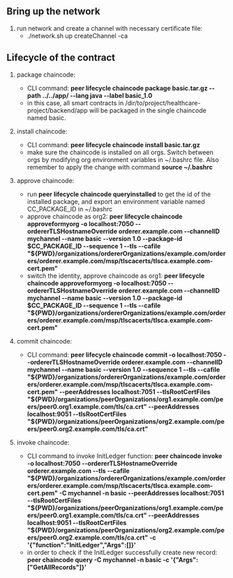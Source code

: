 ## Bring up the network
1. run network and create a channel with necessary certificate file:
    - ./network.sh up createChannel -ca


## Lifecycle of the contract

1. package chaincode:
    - CLI command: **peer lifecycle chaincode package basic.tar.gz --path ../../app/ --lang java --label basic_1.0**
    - in this case, all smart contracts in /dir/to/project/healthcare-project/backend/app will be packaged in the single chaincode named basic.

2. install chaincode:
    - CLI command: **peer lifecycle chaincode install basic.tar.gz**
    - make sure the chaincode is installed on all orgs. Switch between orgs by modifying org environment variables in ~/.bashrc file. Also remember to apply the change with command **source ~/.bashrc**

3. approve chaincode:
    - run **peer lifecycle chaincode queryinstalled** to get the id of the installed package, and export an environment variable named CC_PACKAGE_ID in ~/.bashrc
    - approve chaincode as org2: **peer lifecycle chaincode approveformyorg -o localhost:7050 --ordererTLSHostnameOverride orderer.example.com --channelID mychannel --name basic --version 1.0 --package-id $CC_PACKAGE_ID --sequence 1 --tls --cafile "${PWD}/organizations/ordererOrganizations/example.com/orderers/orderer.example.com/msp/tlscacerts/tlsca.example.com-cert.pem"**
    - switch the identity, approve chaincode as org1: **peer lifecycle chaincode approveformyorg -o localhost:7050 --ordererTLSHostnameOverride orderer.example.com --channelID mychannel --name basic --version 1.0 --package-id $CC_PACKAGE_ID --sequence 1 --tls --cafile "${PWD}/organizations/ordererOrganizations/example.com/orderers/orderer.example.com/msp/tlscacerts/tlsca.example.com-cert.pem"**

4. commit chaincode:
    - CLI command: **peer lifecycle chaincode commit -o localhost:7050 --ordererTLSHostnameOverride orderer.example.com --channelID mychannel --name basic --version 1.0 --sequence 1 --tls --cafile "${PWD}/organizations/ordererOrganizations/example.com/orderers/orderer.example.com/msp/tlscacerts/tlsca.example.com-cert.pem" --peerAddresses localhost:7051 --tlsRootCertFiles "${PWD}/organizations/peerOrganizations/org1.example.com/peers/peer0.org1.example.com/tls/ca.crt" --peerAddresses localhost:9051 --tlsRootCertFiles "${PWD}/organizations/peerOrganizations/org2.example.com/peers/peer0.org2.example.com/tls/ca.crt"**

5. invoke chaincode:
    - CLI command to invoke InitLedger function: **peer chaincode invoke -o localhost:7050 --ordererTLSHostnameOverride orderer.example.com --tls --cafile "${PWD}/organizations/ordererOrganizations/example.com/orderers/orderer.example.com/msp/tlscacerts/tlsca.example.com-cert.pem" -C mychannel -n basic --peerAddresses localhost:7051 --tlsRootCertFiles "${PWD}/organizations/peerOrganizations/org1.example.com/peers/peer0.org1.example.com/tls/ca.crt" --peerAddresses localhost:9051 --tlsRootCertFiles "${PWD}/organizations/peerOrganizations/org2.example.com/peers/peer0.org2.example.com/tls/ca.crt" -c '{"function":"InitLedger","Args":[]}'**
    - in order to check if the InitLedger successfully create new record: **peer chaincode query -C mychannel -n basic -c '{"Args":["GetAllRecords"]}'**

